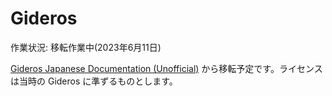 # Gideros


作業状況: 移転作業中(2023年6月11日)


[Gideros Japanese Documentation (Unofficial)](https://ja.osdn.net/users/megumi_engines/pf/giderosmobile/wiki/FrontPage) から移転予定です。ライセンスは当時の Gideros に準ずるものとします。

